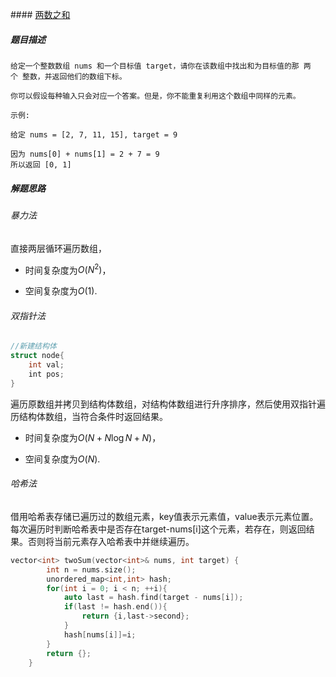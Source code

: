 #### [两数之和]([力扣](https://leetcode.cn/problems/two-sum/))

##### 题目描述

```
给定一个整数数组 nums 和一个目标值 target，请你在该数组中找出和为目标值的那 两个 整数，并返回他们的数组下标。

你可以假设每种输入只会对应一个答案。但是，你不能重复利用这个数组中同样的元素。

示例:

给定 nums = [2, 7, 11, 15], target = 9

因为 nums[0] + nums[1] = 2 + 7 = 9
所以返回 [0, 1]
```

##### 解题思路

###### 暴力法

直接两层循环遍历数组，

- 时间复杂度为$O(N^2)$，

- 空间复杂度为$O(1)$.

###### 双指针法

```C++
//新建结构体
struct node{
    int val;
    int pos;
}
```

遍历原数组并拷贝到结构体数组，对结构体数组进行升序排序，然后使用双指针遍历结构体数组，当符合条件时返回结果。

- 时间复杂度为$O(N+N\log N+N)$，

- 空间复杂度为$O(N)$.

###### 哈希法

借用哈希表存储已遍历过的数组元素，key值表示元素值，value表示元素位置。每次遍历时判断哈希表中是否存在target-nums[i]这个元素，若存在，则返回结果。否则将当前元素存入哈希表中并继续遍历。

```c++
vector<int> twoSum(vector<int>& nums, int target) {
        int n = nums.size();
        unordered_map<int,int> hash;
        for(int i = 0; i < n; ++i){
            auto last = hash.find(target - nums[i]);
            if(last != hash.end()){
                return {i,last->second};
            }
            hash[nums[i]]=i;
        }
        return {};
    }
```


